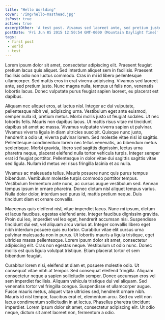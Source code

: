 ```yaml
---
title: "Hello Worlding"
cover: '/img/hello-masthead.jpg'
isPost: true
active: true
excerptOther: 'A test post. Vivamus sed laoreet ante, sed pretium justo. Nunc magna nulla, tempus ut felis non, venenatis lobortis lacus. Donec vulputate purus feugiat sapien laoreet, eu placerat est dapibus.'
postDate: 'Fri Jun 05 2015 12:50:54 GMT-0600 (Mountain Daylight Time)'
tags:
 - first post
 - world
 - test
---
```


Lorem ipsum dolor sit amet, consectetur adipiscing elit. Praesent feugiat pretium lacus quis aliquet. Sed interdum aliquet sem in facilisis. Praesent facilisis odio non luctus commodo. Cras in mi id libero pellentesque ullamcorper. Sed mattis eros in erat viverra adipiscing. Vivamus sed laoreet ante, sed pretium justo. Nunc magna nulla, tempus ut felis non, venenatis lobortis lacus. Donec vulputate purus feugiat sapien laoreet, eu placerat est dapibus.

Aliquam nec aliquet eros, at luctus nisl. Integer ac dui vulputate, pellentesque nibh vel, adipiscing urna. Vestibulum eget ante euismod, semper nulla id, pretium metus. Morbi mollis justo ut feugiat sodales. Ut nec lobortis felis. Mauris non dapibus lacus. Ut mattis risus vitae mi tincidunt dapibus sit amet ac massa. Vivamus vulputate viverra sapien ut pulvinar. Vivamus viverra ligula in diam ultricies suscipit. Quisque nunc justo, hendrerit a odio ut, viverra pulvinar lorem. Sed molestie vitae nisl id sagittis. Pellentesque condimentum lorem nec tellus venenatis, ac bibendum metus scelerisque. Morbi gravida, libero sed sagittis dignissim, lectus urna pharetra neque, placerat eleifend nulla tortor vehicula turpis. Integer semper erat id feugiat porttitor. Pellentesque in dolor vitae dui sagittis sagittis vitae sed ligula. Nullam id metus vel risus fringilla lacinia et ac nulla.

Vivamus ac malesuada tellus. Mauris posuere nunc quis purus tempus bibendum. Vestibulum molestie turpis commodo porttitor tempus. Vestibulum fermentum ante nunc, ac cursus augue vestibulum sed. Aenean tempus ipsum in ornare pharetra. Donec dictum nisl aliquet tempus varius. Nulla dolor dolor, interdum sed purus id, mattis pretium neque. Duis tincidunt diam et ornare convallis.

Maecenas quis eleifend nisl, vitae imperdiet lacus. Nunc mi ipsum, dictum et lacus faucibus, egestas eleifend ante. Integer faucibus dignissim gravida. Proin dui leo, imperdiet vel leo eget, hendrerit accumsan nisi. Suspendisse tincidunt dui est, vel aliquam arcu varius at. Integer convallis libero eget nibh interdum posuere quis eu tortor. Curabitur vitae elit cursus urna pulvinar malesuada non in purus. Ut lobortis mauris a ligula tristique, eget ultricies massa pellentesque. Lorem ipsum dolor sit amet, consectetur adipiscing elit. Cras non egestas neque. Vestibulum ut odio nunc. Donec mollis est quis ligula volutpat tristique. Etiam placerat tortor et sem bibendum feugiat.

Curabitur lorem nisi, eleifend at diam et, posuere molestie odio. Ut consequat vitae nibh at tempor. Sed consequat eleifend fringilla. Aliquam consectetur neque a sapien sollicitudin semper. Donec accumsan eros vel sem imperdiet facilisis. Aliquam vehicula tristique dui vel aliquam. Sed venenatis tortor vel fringilla congue. Suspendisse et ullamcorper augue. Fusce mauris metus, aliquet vitae ultricies sed, hendrerit ornare nibh. Mauris id nisl tempor, faucibus erat et, elementum arcu. Sed eu velit non lacus condimentum sollicitudin in at lectus. Phasellus pharetra tincidunt imperdiet. Lorem ipsum dolor sit amet, consectetur adipiscing elit. Ut odio neque, dictum sit amet laoreet non, fermentum a odio.